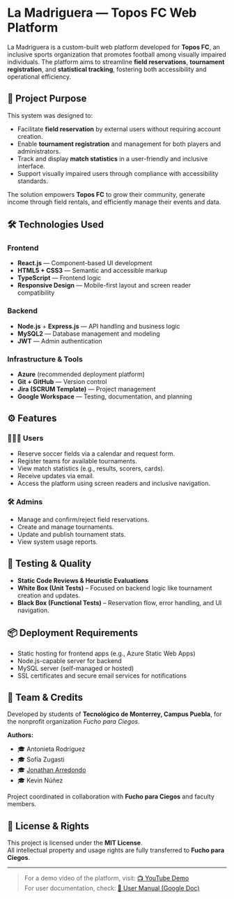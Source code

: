 # La Madriguera — Topos FC Web Platform

La Madriguera is a custom-built web platform developed for **Topos FC**, an inclusive sports organization that promotes football among visually impaired individuals. The platform aims to streamline **field reservations**, **tournament registration**, and **statistical tracking**, fostering both accessibility and operational efficiency.

## 🌟 Project Purpose

This system was designed to:
- Facilitate **field reservation** by external users without requiring account creation.
- Enable **tournament registration** and management for both players and administrators.
- Track and display **match statistics** in a user-friendly and inclusive interface.
- Support visually impaired users through compliance with accessibility standards.

The solution empowers **Topos FC** to grow their community, generate income through field rentals, and efficiently manage their events and data.

## 🛠️ Technologies Used

### Frontend
- **React.js** — Component-based UI development
- **HTML5 + CSS3** — Semantic and accessible markup
- **TypeScript** — Frontend logic
- **Responsive Design** — Mobile-first layout and screen reader compatibility

### Backend
- **Node.js** + **Express.js** — API handling and business logic
- **MySQL2** — Database management and modeling
- **JWT** — Admin authentication

### Infrastructure & Tools
- **Azure** (recommended deployment platform)
- **Git + GitHub** — Version control
- **Jira (SCRUM Template)** — Project management
- **Google Workspace** — Testing, documentation, and planning

## ⚙️ Features

### 🧑‍🤝‍🧑 Users
- Reserve soccer fields via a calendar and request form.
- Register teams for available tournaments.
- View match statistics (e.g., results, scorers, cards).
- Receive updates via email.
- Access the platform using screen readers and inclusive navigation.

### 🛠️ Admins
- Manage and confirm/reject field reservations.
- Create and manage tournaments.
- Update and publish tournament stats.
- View system usage reports.

## 🧪 Testing & Quality
- **Static Code Reviews & Heuristic Evaluations**
- **White Box (Unit Tests)** – Focused on backend logic like tournament creation and updates.
- **Black Box (Functional Tests)** – Reservation flow, error handling, and UI navigation.

## 📦 Deployment Requirements
- Static hosting for frontend apps (e.g., Azure Static Web Apps)
- Node.js-capable server for backend
- MySQL server (self-managed or hosted)
- SSL certificates and secure email services for notifications

## 👥 Team & Credits

Developed by students of **Tecnológico de Monterrey, Campus Puebla**, for the nonprofit organization *Fucho para Ciegos*.

**Authors:**
- 🎓 Antonieta Rodríguez
- 🎓 Sofía Zugasti
- 🎓 [Jonathan Arredondo](https://github.com/jonar12)
- 🎓 Kevin Núñez

Project coordinated in collaboration with **Fucho para Ciegos** and faculty members.

## 📄 License & Rights

This project is licensed under the **MIT License**.  
All intellectual property and usage rights are fully transferred to **Fucho para Ciegos**.

---

> For a demo video of the platform, visit: [📺 YouTube Demo](https://youtu.be/3HavVey3TL4)  
> For user documentation, check: [📄 User Manual (Google Doc)](https://docs.google.com/document/d/18zNhCFMcctTiSyZoL0q4wO2Zdqqx0DuN)
